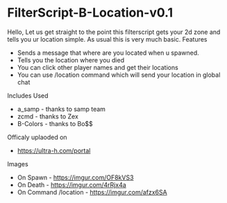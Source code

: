 # FilterScript-B-Location-v0.1
Hello, Let us get straight to the point this filterscript gets your 2d zone and tells you ur location simple. As usual this is very much basic.
Features
- Sends a message that where are you located when u spawned.
- Tells you the location where you died
- You can click other player names and get their locations
- You can use /location command which will send your location in global chat

Includes Used
- a_samp - thanks to samp team
- zcmd   - thanks to Zex
- B-Colors - thanks to Bo$$


Officaly uplaoded on 
- https://ultra-h.com/portal


Images
- On Spawn - https://imgur.com/OF8kVS3
- On Death - https://imgur.com/4rRjx4a
- On Command /location - https://imgur.com/afzx6SA
